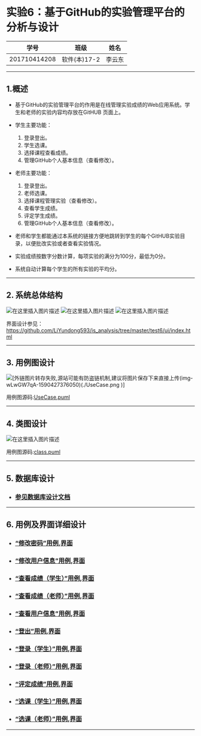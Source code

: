 # 实验6：基于GitHub的实验管理平台的分析与设计
|学号|班级|姓名|
|:-------:|:-------------: | :----------:|
|201710414208|软件(本)17-2|李云东|

***
## 1.概述
- 基于GitHub的实验管理平台的作用是在线管理实验成绩的Web应用系统。学生和老师的实验内容均存放在GitHUB 页面上。
- 学生主要功能：
    1. 登录登出。
    2. 学生选课。
    3. 选择课程查看成绩。
    4. 管理GitHub个人基本信息（查看修改）。


- 老师主要功能：
    1. 登录登出。
    2. 老师选课。
    3. 选择课程管理实验（查看修改）。
    4. 查看学生成绩。
    5. 评定学生成绩。
    6. 管理GitHub个人基本信息（查看修改）。
- 老师和学生都能通过本系统的链接方便地跳转到学生的每个GitHUB实验目录，以便批改实验或者查看实验情况。
- 实验成绩按数字分数计算，每项实验的满分为100分，最低为0分。
- 系统自动计算每个学生的所有实验的平均分。


***

## 2. 系统总体结构
![在这里插入图片描述](https://img-blog.csdnimg.cn/20200526095117289.png?x-oss-process=image/watermark,type_ZmFuZ3poZW5naGVpdGk,shadow_10,text_aHR0cHM6Ly9ibG9nLmNzZG4ubmV0L2x5ZGRhc2h1YWlnZQ==,size_16,color_FFFFFF,t_70)
![在这里插入图片描述](https://img-blog.csdnimg.cn/20200526095133290.png?x-oss-process=image/watermark,type_ZmFuZ3poZW5naGVpdGk,shadow_10,text_aHR0cHM6Ly9ibG9nLmNzZG4ubmV0L2x5ZGRhc2h1YWlnZQ==,size_16,color_FFFFFF,t_70)
![在这里插入图片描述](https://img-blog.csdnimg.cn/20200526095139238.png?x-oss-process=image/watermark,type_ZmFuZ3poZW5naGVpdGk,shadow_10,text_aHR0cHM6Ly9ibG9nLmNzZG4ubmV0L2x5ZGRhc2h1YWlnZQ==,size_16,color_FFFFFF,t_70)

界面设计参见：  https://github.com/LiYundong593/is_analysis/tree/master/test6/ui/index.html
***


## 3. 用例图设计
![\[外链图片转存失败,源站可能有防盗链机制,建议将图片保存下来直接上传(img-wLwGW7qA-1590427376050)(./UseCase.png )\]](https://img-blog.csdnimg.cn/20200526095147349.png?x-oss-process=image/watermark,type_ZmFuZ3poZW5naGVpdGk,shadow_10,text_aHR0cHM6Ly9ibG9nLmNzZG4ubmV0L2x5ZGRhc2h1YWlnZQ==,size_16,color_FFFFFF,t_70)

用例图源码:[UseCase.puml](src/UseCase.puml)

***

## 4. 类图设计
![在这里插入图片描述](https://img-blog.csdnimg.cn/20200526095222345.png?x-oss-process=image/watermark,type_ZmFuZ3poZW5naGVpdGk,shadow_10,text_aHR0cHM6Ly9ibG9nLmNzZG4ubmV0L2x5ZGRhc2h1YWlnZQ==,size_16,color_FFFFFF,t_70)

用例图源码:[class.puml](src/class.puml)

***

## 5. 数据库设计

- ### [参见数据库设计文档](./数据库设计.md)

***


## 6. 用例及界面详细设计

- ### [“修改密码”用例](https://github.com/LiYundong593/is_analysis/tree/master/test6/用例/修改用户信息(密码).md),[界面](https://github.com/LiYundong593/is_analysis/tree/master/test6/ui/修改密码.html)
- ### [“修改用户信息”用例](https://github.com/LiYundong593/is_analysis/tree/master/test6/用例/修改用户信息(密码).md),[界面](https://github.com/LiYundong593/is_analysis/tree/master/test6/ui/修改用户信息.html)
- ### [“查看成绩（学生）”用例](https://github.com/LiYundong593/is_analysis/tree/master/test6/用例/查看成绩_学生.md),[界面](https://github.com/LiYundong593/is_analysis/tree/master/test6/ui/查看成绩（学生）.html)
- ### [“查看成绩（老师）”用例](https://github.com/LiYundong593/is_analysis/tree/master/test6/用例/查看成绩_老师.md),[界面](https://github.com/LiYundong593/is_analysis/tree/master/test6/ui/查看成绩（老师）.html)
- ### [“查看用户信息”用例](https://github.com/LiYundong593/is_analysis/tree/master/test6/用例/查看用户信息.md),[界面](https://github.com/LiYundong593/is_analysis/tree/master/test6/ui/查看用户信息.html)
- ### [“登出”用例](./用例/登出.md),[界面](https://github.com/LiYundong593/is_analysis/tree/master/test6/ui/登出.html)
- ### [“登录（学生）”用例](https://github.com/LiYundong593/is_analysis/tree/master/test6/用例/登录.md),[界面](https://github.com/LiYundong593/is_analysis/tree/master/test6/ui/登录（学生）.html)
- ### [“登录（老师）”用例](https://github.com/LiYundong593/is_analysis/tree/master/test6/用例/登录.md),[界面](https://github.com/LiYundong593/is_analysis/tree/master/test6/ui/登录（老师）.html)
- ### [“评定成绩”用例](https://github.com/LiYundong593/is_analysis/tree/master/test6/用例/评定成绩.md),[界面](https://github.com/LiYundong593/is_analysis/tree/master/test6/ui/评定成绩.html)
- ### [“选课（学生）”用例](https://github.com/LiYundong593/is_analysis/tree/master/test6/用例/选课_学生.md),[界面](https://github.com/LiYundong593/is_analysis/tree/master/test6/ui/选课（学生）.html)
- ### [“选课（老师）”用例](https://github.com/LiYundong593/is_analysis/tree/master/test6/用例/选课_老师.md),[界面](https://github.com/LiYundong593/is_analysis/tree/master/test6/ui/选课（老师）.html)
   
***
